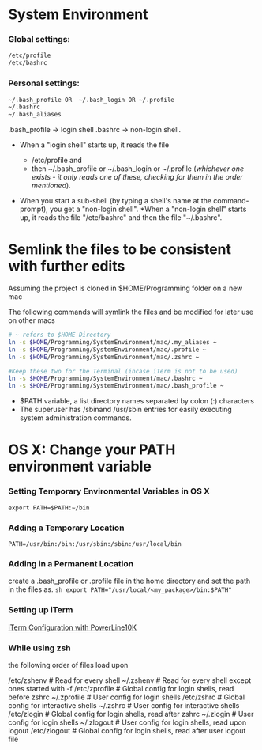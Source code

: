 # System Environment

### Global settings:
```sh
/etc/profile
/etc/bashrc
```

### Personal settings:

```sh
~/.bash_profile OR  ~/.bash_login OR ~/.profile
~/.bashrc
~/.bash_aliases
```

.bash_profile ->  login shell
.bashrc -> non-login shell.


* When a "login shell" starts up, it reads the file
	* /etc/profile and
	* then ~/.bash_profile or ~/.bash_login or ~/.profile
(*whichever one exists - it only reads one of these, checking for them in the order mentioned*).


* When you start a sub-shell (by typing a shell's name at the command-prompt), you get a "non-login shell".
	*When a "non-login shell" starts up, it reads the file "/etc/bashrc" and then the file "~/.bashrc".


# Semlink the files to be consistent with further edits

Assuming the project is cloned in $HOME/Programming folder on a new mac

The following commands will symlink the files and be modified for later use on other macs
```sh
# ~ refers to $HOME Directory
ln -s $HOME/Programming/SystemEnvironment/mac/.my_aliases ~
ln -s $HOME/Programming/SystemEnvironment/mac/.profile ~
ln -s $HOME/Programming/SystemEnvironment/mac/.zshrc ~

#Keep these two for the Terminal (incase iTerm is not to be used)
ln -s $HOME/Programming/SystemEnvironment/mac/.bashrc ~
ln -s $HOME/Programming/SystemEnvironment/mac/.bash_profile ~
```

* $PATH variable, a list directory names separated by colon (:) characters
* The superuser has /sbinand /usr/sbin entries for easily executing system administration commands.


# OS X: Change your PATH environment variable

### Setting Temporary Environmental Variables in OS X
`export PATH=$PATH:~/bin`

### Adding a Temporary Location
`PATH=/usr/bin:/bin:/usr/sbin:/sbin:/usr/local/bin`

### Adding in a Permanent Location
create a .bash_profile or .profile file in the home directory and set the path in the files as.
`sh export PATH="/usr/local/<my_package>/bin:$PATH" `

### Setting up iTerm
[iTerm Configuration with PowerLine10K](https://nitinkc.github.io/developer%20tools/iterm2-zsh-config/)


### While using zsh

the following order of files load upon 

/etc/zshenv    # Read for every shell
~/.zshenv      # Read for every shell except ones started with -f
/etc/zprofile  # Global config for login shells, read before zshrc
~/.zprofile    # User config for login shells
/etc/zshrc     # Global config for interactive shells
~/.zshrc       # User config for interactive shells
/etc/zlogin    # Global config for login shells, read after zshrc
~/.zlogin      # User config for login shells
~/.zlogout     # User config for login shells, read upon logout
/etc/zlogout   # Global config for login shells, read after user logout file
